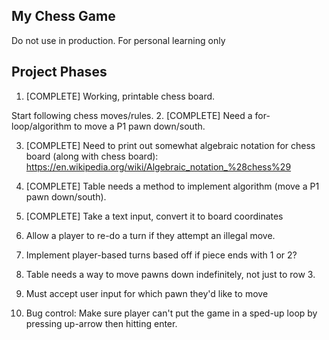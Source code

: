 ## My Chess Game

Do not use in production. For personal learning only

## Project Phases

1. [COMPLETE] Working, printable chess board.

Start following chess moves/rules.
2. [COMPLETE] Need a for-loop/algorithm to move a P1 pawn down/south.

3. [COMPLETE] Need to print out somewhat algebraic notation for chess board (along with chess board): https://en.wikipedia.org/wiki/Algebraic_notation_%28chess%29

4. [COMPLETE] Table needs a method to implement algorithm (move a P1 pawn down/south).

5. [COMPLETE] Take a text input, convert it to board coordinates

6. Allow a player to re-do a turn if they attempt an illegal move.

7. Implement player-based turns based off if piece ends with 1 or 2?

8. Table needs a way to move pawns down indefinitely, not just to row 3.

9. Must accept user input for which pawn they'd like to move

10. Bug control: Make sure player can't put the game in a sped-up loop by pressing up-arrow then hitting enter.
